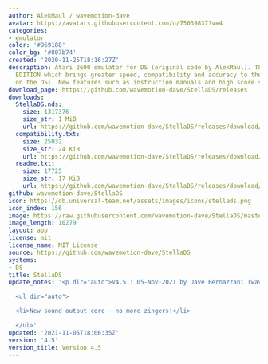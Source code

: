```yaml
---
author: AlekMaul / wavemotion-dave
avatar: https://avatars.githubusercontent.com/u/75039837?v=4
categories:
- emulator
color: '#969188'
color_bg: '#807b74'
created: '2020-11-25T18:16:27Z'
description: Atari 2600 emulator for DS (original code by AlekMaul). This is the PHOENIX
  EDITION which brings greater speed, compatibility and accuracy to the emulation
  on the DSi. New features such as instruction manuals and high score support included!
download_page: https://github.com/wavemotion-dave/StellaDS/releases
downloads:
  StellaDS.nds:
    size: 1317376
    size_str: 1 MiB
    url: https://github.com/wavemotion-dave/StellaDS/releases/download/4.5/StellaDS.nds
  compatibility.txt:
    size: 25032
    size_str: 24 KiB
    url: https://github.com/wavemotion-dave/StellaDS/releases/download/4.5/compatibility.txt
  readme.txt:
    size: 17725
    size_str: 17 KiB
    url: https://github.com/wavemotion-dave/StellaDS/releases/download/4.5/readme.txt
github: wavemotion-dave/StellaDS
icon: https://db.universal-team.net/assets/images/icons/stellads.png
icon_index: 156
image: https://raw.githubusercontent.com/wavemotion-dave/StellaDS/master/arm9/gfx/bgTop.png
image_length: 10279
layout: app
license: mit
license_name: MIT License
source: https://github.com/wavemotion-dave/StellaDS
systems:
- DS
title: StellaDS
update_notes: '<p dir="auto">V4.5 : 05-Nov-2021 by Dave Bernazzani (wavemotion)</p>

  <ul dir="auto">

  <li>New sound output core - no more zingers!</li>

  </ul>'
updated: '2021-11-05T18:06:35Z'
version: '4.5'
version_title: Version 4.5
---
```

